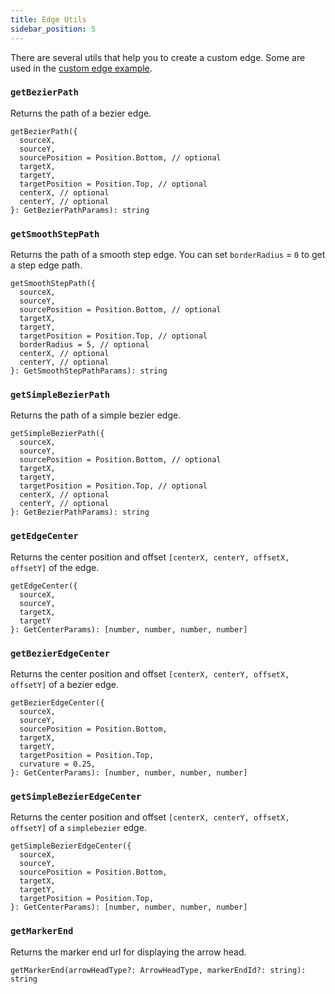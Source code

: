 ```yaml
---
title: Edge Utils
sidebar_position: 5
---
```


There are several utils that help you to create a custom edge. Some are used in the [custom edge example](/docs/examples/edges/custom-edge).

### `getBezierPath`

Returns the path of a bezier edge.

```
getBezierPath({
  sourceX,
  sourceY,
  sourcePosition = Position.Bottom, // optional
  targetX,
  targetY,
  targetPosition = Position.Top, // optional
  centerX, // optional
  centerY, // optional
}: GetBezierPathParams): string
```

### `getSmoothStepPath`

Returns the path of a smooth step edge. You can set `borderRadius` = `0` to get a step edge path.

```
getSmoothStepPath({
  sourceX,
  sourceY,
  sourcePosition = Position.Bottom, // optional
  targetX,
  targetY,
  targetPosition = Position.Top, // optional
  borderRadius = 5, // optional
  centerX, // optional
  centerY, // optional
}: GetSmoothStepPathParams): string
```

### `getSimpleBezierPath`

Returns the path of a simple bezier edge.

```
getSimpleBezierPath({
  sourceX,
  sourceY,
  sourcePosition = Position.Bottom, // optional
  targetX,
  targetY,
  targetPosition = Position.Top, // optional
  centerX, // optional
  centerY, // optional
}: GetBezierPathParams): string
```

### `getEdgeCenter`

Returns the center position and offset `[centerX, centerY, offsetX, offsetY]` of the edge.

```
getEdgeCenter({
  sourceX,
  sourceY,
  targetX,
  targetY
}: GetCenterParams): [number, number, number, number]
```

### `getBezierEdgeCenter`

Returns the center position and offset `[centerX, centerY, offsetX, offsetY]` of a bezier edge.

```
getBezierEdgeCenter({
  sourceX,
  sourceY,
  sourcePosition = Position.Bottom,
  targetX,
  targetY,
  targetPosition = Position.Top,
  curvature = 0.25,
}: GetCenterParams): [number, number, number, number]
```

### `getSimpleBezierEdgeCenter`

Returns the center position and offset `[centerX, centerY, offsetX, offsetY]` of a `simplebezier` edge.

```
getSimpleBezierEdgeCenter({
  sourceX,
  sourceY,
  sourcePosition = Position.Bottom,
  targetX,
  targetY,
  targetPosition = Position.Top,
}: GetCenterParams): [number, number, number, number]
```

### `getMarkerEnd`

Returns the marker end url for displaying the arrow head.

```
getMarkerEnd(arrowHeadType?: ArrowHeadType, markerEndId?: string): string
```
